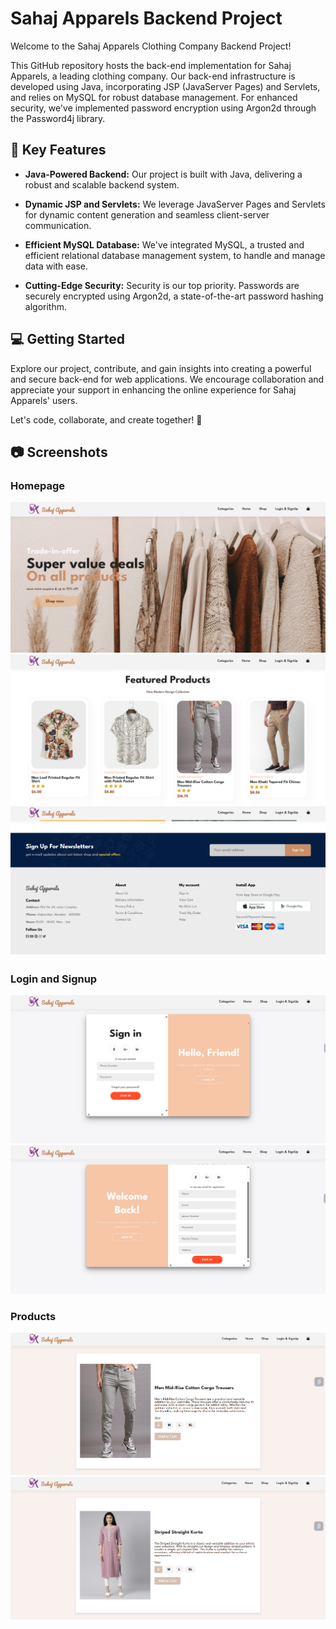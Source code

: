 # Sahaj Apparels Backend Project

Welcome to the Sahaj Apparels Clothing Company Backend Project!

This GitHub repository hosts the back-end implementation for Sahaj Apparels, a leading clothing company. Our back-end infrastructure is developed using Java, incorporating JSP (JavaServer Pages) and Servlets, and relies on MySQL for robust database management. For enhanced security, we've implemented password encryption using Argon2d through the Password4j library.

## :rocket: Key Features

- **Java-Powered Backend:** Our project is built with Java, delivering a robust and scalable backend system.

- **Dynamic JSP and Servlets:** We leverage JavaServer Pages and Servlets for dynamic content generation and seamless client-server communication.

- **Efficient MySQL Database:** We've integrated MySQL, a trusted and efficient relational database management system, to handle and manage data with ease.

- **Cutting-Edge Security:** Security is our top priority. Passwords are securely encrypted using Argon2d, a state-of-the-art password hashing algorithm.

## :computer: Getting Started

Explore our project, contribute, and gain insights into creating a powerful and secure back-end for web applications. We encourage collaboration and appreciate your support in enhancing the online experience for Sahaj Apparels' users.

Let's code, collaborate, and create together! :tada:

## :camera: Screenshots

### Homepage

![Homepage Screenshot 1](https://github.com/J-Karan/Sahaj_Apparals/blob/4c33f914852de5a57ca71498b5059879ab4a6293/Sahaj%20Apperals%20SS/Home%20Page%20-%201.png)
![Homepage Screenshot 2](https://github.com/J-Karan/Sahaj_Apparals/blob/69ae334181af046d808e040f7670f34940525a8e/Sahaj%20Apperals%20SS/Home%20Page%20-%202.png)
![Homepage Screenshot 3](https://github.com/J-Karan/Sahaj_Apparals/blob/69ae334181af046d808e040f7670f34940525a8e/Sahaj%20Apperals%20SS/Home%20Page%20-%203.png)

### Login and Signup

![Login Screenshot 1](https://github.com/J-Karan/Sahaj_Apparals/blob/69ae334181af046d808e040f7670f34940525a8e/Sahaj%20Apperals%20SS/Login%20-%201.png)
![Signup Screenshot 1](https://github.com/J-Karan/Sahaj_Apparals/blob/69ae334181af046d808e040f7670f34940525a8e/Sahaj%20Apperals%20SS/SignUp%20-%201.png)

### Products

![Products Screenshot 1](https://github.com/J-Karan/Sahaj_Apparals/blob/69ae334181af046d808e040f7670f34940525a8e/Sahaj%20Apperals%20SS/Product%20-%201.png)
![Products Screenshot 2](https://github.com/J-Karan/Sahaj_Apparals/blob/69ae334181af046d808e040f7670f34940525a8e/Sahaj%20Apperals%20SS/Product%20-%202.png)

